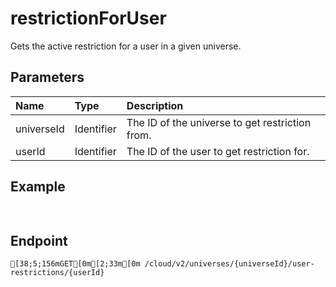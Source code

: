 
# restrictionForUser
Gets the active restriction for a user in a given universe.


## Parameters
| Name       | Type       | Description                                     |
| :--------- | :--------- | :---------------------------------------------- |
| universeId | Identifier | The ID of the universe to get restriction from. |
| userId     | Identifier | The ID of the user to get restriction for.      |



## Example
```ts copy showLineNumbers
 
```



## Endpoint
```ansi
[38;5;156mGET[0m[2;33m[0m /cloud/v2/universes/{universeId}/user-restrictions/{userId}
```
  